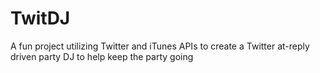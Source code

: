 TwitDJ
======

A fun project utilizing Twitter and iTunes APIs to create a Twitter at-reply driven party DJ to help keep the party going
